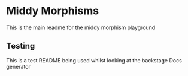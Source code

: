# Middy Morphisms

This is the main readme for the middy morphism playground

## Testing

This is a test README being used whilst looking at the backstage Docs generator
